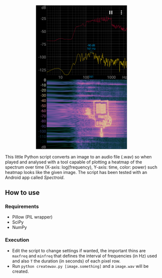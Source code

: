 <p align="center">
  <img src="sample.png" width="300px"/>
</p>

This little Python script converts an image to an audio file (.wav) so when played and analysed with a tool capable of plotting 
a heatmap of the spectrum over time (X-axis: log(frequency), Y-axis: time, color: power) such heatmap looks like the given image.
The script has been tested with an Android app called *Spectroid*.

## How to use
### Requirements
* Pillow (PIL wrapper)
* SciPy
* NumPy

### Execution
* Edit the script to change settings if wanted, the important thins are `maxfreq` and `minfreq` that defines the interval of frequencies (in Hz) used and also `T` the duration (in seconds) of each pixel row.
* Run `python createwav.py [image.something]` and a `image.wav` will be created.
